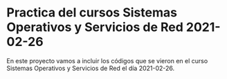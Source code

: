 # Practica del cursos Sistemas Operativos y Servicios de Red 2021-02-26

En este proyecto vamos a incluir los códigos que se vieron en el curso Sistemas Operativos y Servicios de Red el día 2021-02-26.
